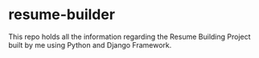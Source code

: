 # resume-builder
This repo holds all the information regarding the Resume Building Project built by me using Python and Django Framework.
